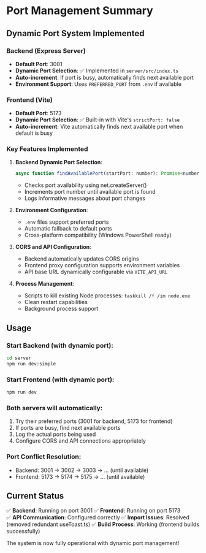 # Port Management Summary

## Dynamic Port System Implemented

### Backend (Express Server)
- **Default Port**: 3001
- **Dynamic Port Selection**: ✅ Implemented in `server/src/index.ts`
- **Auto-increment**: If port is busy, automatically finds next available port
- **Environment Support**: Uses `PREFERRED_PORT` from `.env` if available

### Frontend (Vite)
- **Default Port**: 5173  
- **Dynamic Port Selection**: ✅ Built-in with Vite's `strictPort: false`
- **Auto-increment**: Vite automatically finds next available port when default is busy

### Key Features Implemented

1. **Backend Dynamic Port Selection**:
   ```javascript
   async function findAvailablePort(startPort: number): Promise<number>
   ```
   - Checks port availability using net.createServer()
   - Increments port number until available port is found
   - Logs informative messages about port changes

2. **Environment Configuration**:
   - `.env` files support preferred ports
   - Automatic fallback to default ports
   - Cross-platform compatibility (Windows PowerShell ready)

3. **CORS and API Configuration**:
   - Backend automatically updates CORS origins
   - Frontend proxy configuration supports environment variables
   - API base URL dynamically configurable via `VITE_API_URL`

4. **Process Management**:
   - Scripts to kill existing Node processes: `taskkill /f /im node.exe`
   - Clean restart capabilities
   - Background process support

## Usage

### Start Backend (with dynamic port):
```bash
cd server
npm run dev:simple
```

### Start Frontend (with dynamic port):
```bash
npm run dev
```

### Both servers will automatically:
1. Try their preferred ports (3001 for backend, 5173 for frontend)
2. If ports are busy, find next available ports
3. Log the actual ports being used
4. Configure CORS and API connections appropriately

### Port Conflict Resolution:
- Backend: 3001 → 3002 → 3003 → ... (until available)
- Frontend: 5173 → 5174 → 5175 → ... (until available)

## Current Status
✅ **Backend**: Running on port 3001
✅ **Frontend**: Running on port 5173  
✅ **API Communication**: Configured correctly
✅ **Import Issues**: Resolved (removed redundant useToast.ts)
✅ **Build Process**: Working (frontend builds successfully)

The system is now fully operational with dynamic port management!
